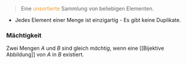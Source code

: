 > Eine <span style="color:rgb(245, 154, 35)">unsortierte</span> Sammlung von beliebigen Elementen.

- Jedes Element einer Menge ist einzigartig - Es gibt keine Duplikate.

### Mächtigkeit
Zwei Mengen $A$ und $B$ sind gleich _mächtig_, wenn eine [[Bijektive Abbildung]] von $A$ in $B$ existiert.
